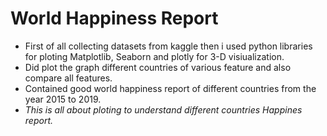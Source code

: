 # World Happiness Report

- First of all collecting datasets from kaggle then i used python libraries for ploting Matplotlib, Seaborn and plotly for 3-D visiualization.
- Did plot the graph different countries of various feature and also compare all features.
- Contained good world happiness report of different countries from the year 2015 to 2019.
- *This is all about ploting to understand different countries Happines report.*
